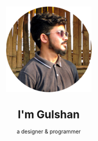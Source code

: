 <!DOCTYPE html>
<html lang="en" dir="ltr">

<head>
  <meta charset="utf-8">
  <title>The King's_Land</title>
  <link rel="icon" href="project26.ico">
  <link rel="stylesheet" href="css/style.css">
  <link rel="preconnect" href="https://fonts.googleapis.com">
  <link rel="preconnect" href="https://fonts.gstatic.com" crossorigin>
  <link href="https://fonts.googleapis.com/css2?family=Kaushan+Script&family=Satisfy&display=swap" rel="stylesheet">
</head>

<body>
  <div class="" align=center>
    <br>
    <img src="circle-cropped.png" alt="" width="225px">
    <h1>I'm Gulshan</h1>
    <p class="a">a designer & programmer</p>
    <img src="Junior Icon 83.ico" alt="" width="100px">
  </div>
</body>

</html>
